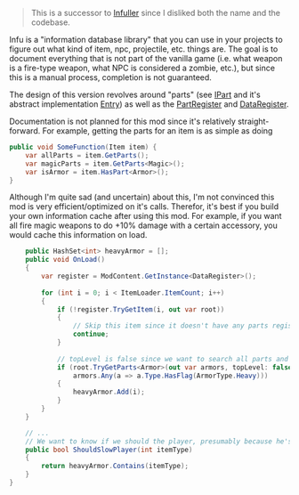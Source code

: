 ﻿> This is a successor to [Infuller](https://github.com/webmilio-terraria-mods/Infuller) since I disliked both the name and the codebase.

Infu is a "information database library" that you can use in your projects to figure out what kind of item, npc, projectile, etc. things are.
The goal is to document everything that is not part of the vanilla game (i.e. what weapon is a fire-type weapon, what NPC is considered a zombie, etc.), 
but since this is a manual process, completion is not guaranteed. 

The design of this version revolves around "parts" (see [IPart](https://github.com/webmilio-terraria-mods/Infu/blob/master/IPart.cs) and it's abstract implementation
[Entry](https://github.com/webmilio-terraria-mods/Infu/blob/master/Entry.cs)) as well as the [PartRegister](https://github.com/webmilio-terraria-mods/Infu/blob/master/PartRegister.cs) and [DataRegister](https://github.com/webmilio-terraria-mods/Infu/blob/master/Data/DataRegister.cs).

Documentation is not planned for this mod since it's relatively straight-forward.
For example, getting the parts for an item is as simple as doing
```cs
public void SomeFunction(Item item) {
    var allParts = item.GetParts();
    var magicParts = item.GetParts<Magic>();
    var isArmor = item.HasPart<Armor>();
}
```

Although I'm quite sad (and uncertain) about this, I'm not convinced this mod is very efficient/optimized on it's calls. Therefor,
it's best if you build your own information cache after using this mod. For example, if you want all fire magic weapons to do +10% damage
with a certain accessory, you would cache this information on load.
```cs
    public HashSet<int> heavyArmor = [];
    public void OnLoad()
    {
        var register = ModContent.GetInstance<DataRegister>();
    
        for (int i = 0; i < ItemLoader.ItemCount; i++)
        {
            if (!register.TryGetItem(i, out var root))
            {
                // Skip this item since it doesn't have any parts registered.
                continue;
            }
    
            // topLevel is false since we want to search all parts and their children.
            if (root.TryGetParts<Armor>(out var armors, topLevel: false) && 
                armors.Any(a => a.Type.HasFlag(ArmorType.Heavy)))
            {
                heavyArmor.Add(i);
            }
        }
    }

    // ...
    // We want to know if we should the player, presumably because he's wearing armor.
    public bool ShouldSlowPlayer(int itemType)
    {
        return heavyArmor.Contains(itemType);
    }
}
```